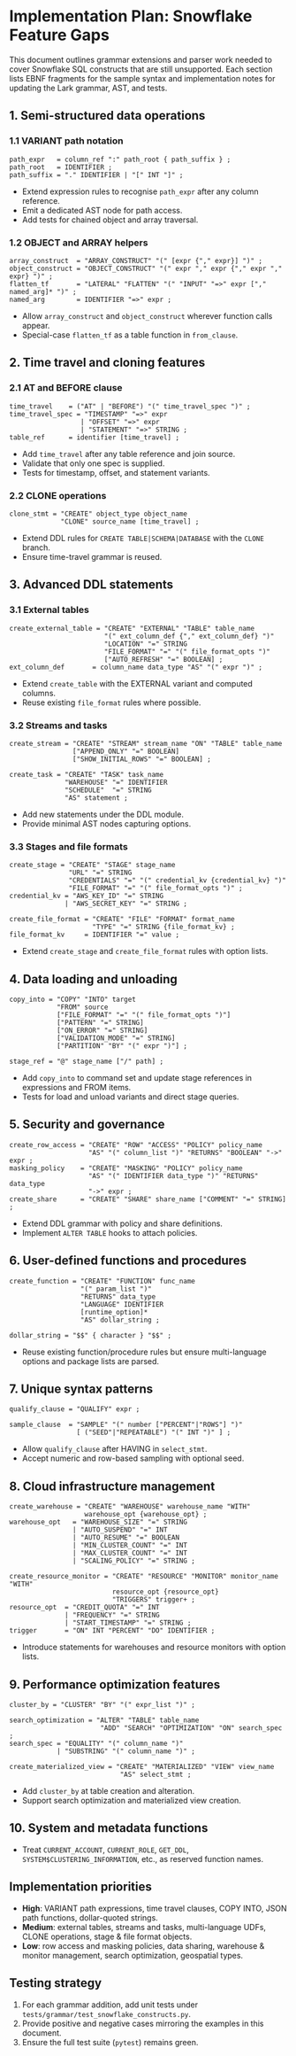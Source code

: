 # Implementation Plan: Snowflake Feature Gaps

This document outlines grammar extensions and parser work needed to cover
Snowflake SQL constructs that are still unsupported.  Each section lists
EBNF fragments for the sample syntax and implementation notes for
updating the Lark grammar, AST, and tests.

## 1. Semi-structured data operations

### 1.1 VARIANT path notation
```
path_expr   = column_ref ":" path_root { path_suffix } ;
path_root   = IDENTIFIER ;
path_suffix = "." IDENTIFIER | "[" INT "]" ;
```
* Extend expression rules to recognise `path_expr` after any column
  reference.
* Emit a dedicated AST node for path access.
* Add tests for chained object and array traversal.

### 1.2 OBJECT and ARRAY helpers
```
array_construct  = "ARRAY_CONSTRUCT" "(" [expr {"," expr}] ")" ;
object_construct = "OBJECT_CONSTRUCT" "(" expr "," expr {"," expr "," expr} ")" ;
flatten_tf       = "LATERAL" "FLATTEN" "(" "INPUT" "=>" expr ["," named_arg]* ")" ;
named_arg        = IDENTIFIER "=>" expr ;
```
* Allow `array_construct` and `object_construct` wherever function calls
  appear.
* Special-case `flatten_tf` as a table function in `from_clause`.

## 2. Time travel and cloning features

### 2.1 AT and BEFORE clause
```
time_travel    = ("AT" | "BEFORE") "(" time_travel_spec ")" ;
time_travel_spec = "TIMESTAMP" "=>" expr
                  | "OFFSET" "=>" expr
                  | "STATEMENT" "=>" STRING ;
table_ref      = identifier [time_travel] ;
```
* Add `time_travel` after any table reference and join source.
* Validate that only one spec is supplied.
* Tests for timestamp, offset, and statement variants.

### 2.2 CLONE operations
```
clone_stmt = "CREATE" object_type object_name
             "CLONE" source_name [time_travel] ;
```
* Extend DDL rules for `CREATE TABLE|SCHEMA|DATABASE` with the `CLONE`
  branch.
* Ensure time-travel grammar is reused.

## 3. Advanced DDL statements

### 3.1 External tables
```
create_external_table = "CREATE" "EXTERNAL" "TABLE" table_name
                        "(" ext_column_def {"," ext_column_def} ")"
                        "LOCATION" "=" STRING
                        "FILE_FORMAT" "=" "(" file_format_opts ")"
                        ["AUTO_REFRESH" "=" BOOLEAN] ;
ext_column_def       = column_name data_type "AS" "(" expr ")" ;
```
* Extend `create_table` with the EXTERNAL variant and computed columns.
* Reuse existing `file_format` rules where possible.

### 3.2 Streams and tasks
```
create_stream = "CREATE" "STREAM" stream_name "ON" "TABLE" table_name
                ["APPEND_ONLY" "=" BOOLEAN]
                ["SHOW_INITIAL_ROWS" "=" BOOLEAN] ;

create_task = "CREATE" "TASK" task_name
              "WAREHOUSE" "=" IDENTIFIER
              "SCHEDULE"  "=" STRING
              "AS" statement ;
```
* Add new statements under the DDL module.
* Provide minimal AST nodes capturing options.

### 3.3 Stages and file formats
```
create_stage = "CREATE" "STAGE" stage_name
               "URL" "=" STRING
               "CREDENTIALS" "=" "(" credential_kv {credential_kv} ")"
               "FILE_FORMAT" "=" "(" file_format_opts ")" ;
credential_kv = "AWS_KEY_ID" "=" STRING
              | "AWS_SECRET_KEY" "=" STRING ;

create_file_format = "CREATE" "FILE" "FORMAT" format_name
                     "TYPE" "=" STRING {file_format_kv} ;
file_format_kv     = IDENTIFIER "=" value ;
```
* Extend `create_stage` and `create_file_format` rules with option lists.

## 4. Data loading and unloading
```
copy_into = "COPY" "INTO" target
            "FROM" source
            ["FILE_FORMAT" "=" "(" file_format_opts ")"]
            ["PATTERN" "=" STRING]
            ["ON_ERROR" "=" STRING]
            ["VALIDATION_MODE" "=" STRING]
            ["PARTITION" "BY" "(" expr ")"] ;

stage_ref = "@" stage_name ["/" path] ;
```
* Add `copy_into` to command set and update stage references in
  expressions and FROM items.
* Tests for load and unload variants and direct stage queries.

## 5. Security and governance
```
create_row_access = "CREATE" "ROW" "ACCESS" "POLICY" policy_name
                    "AS" "(" column_list ")" "RETURNS" "BOOLEAN" "->" expr ;
masking_policy    = "CREATE" "MASKING" "POLICY" policy_name
                    "AS" "(" IDENTIFIER data_type ")" "RETURNS" data_type
                    "->" expr ;
create_share      = "CREATE" "SHARE" share_name ["COMMENT" "=" STRING] ;
```
* Extend DDL grammar with policy and share definitions.
* Implement `ALTER TABLE` hooks to attach policies.

## 6. User-defined functions and procedures
```
create_function = "CREATE" "FUNCTION" func_name
                  "(" param_list ")"
                  "RETURNS" data_type
                  "LANGUAGE" IDENTIFIER
                  [runtime_option]*
                  "AS" dollar_string ;

dollar_string = "$$" { character } "$$" ;
```
* Reuse existing function/procedure rules but ensure multi-language
  options and package lists are parsed.

## 7. Unique syntax patterns
```
qualify_clause = "QUALIFY" expr ;

sample_clause  = "SAMPLE" "(" number ["PERCENT"|"ROWS"] ")"
                 [ ("SEED"|"REPEATABLE") "(" INT ")" ] ;
```
* Allow `qualify_clause` after HAVING in `select_stmt`.
* Accept numeric and row-based sampling with optional seed.

## 8. Cloud infrastructure management
```
create_warehouse = "CREATE" "WAREHOUSE" warehouse_name "WITH"
                   warehouse_opt {warehouse_opt} ;
warehouse_opt   = "WAREHOUSE_SIZE" "=" STRING
                | "AUTO_SUSPEND" "=" INT
                | "AUTO_RESUME" "=" BOOLEAN
                | "MIN_CLUSTER_COUNT" "=" INT
                | "MAX_CLUSTER_COUNT" "=" INT
                | "SCALING_POLICY" "=" STRING ;

create_resource_monitor = "CREATE" "RESOURCE" "MONITOR" monitor_name "WITH"
                          resource_opt {resource_opt}
                          "TRIGGERS" trigger+ ;
resource_opt  = "CREDIT_QUOTA" "=" INT
              | "FREQUENCY" "=" STRING
              | "START_TIMESTAMP" "=" STRING ;
trigger       = "ON" INT "PERCENT" "DO" IDENTIFIER ;
```
* Introduce statements for warehouses and resource monitors with option
  lists.

## 9. Performance optimization features
```
cluster_by = "CLUSTER" "BY" "(" expr_list ")" ;

search_optimization = "ALTER" "TABLE" table_name
                       "ADD" "SEARCH" "OPTIMIZATION" "ON" search_spec ;
search_spec = "EQUALITY" "(" column_name ")"
            | "SUBSTRING" "(" column_name ")" ;

create_materialized_view = "CREATE" "MATERIALIZED" "VIEW" view_name
                            "AS" select_stmt ;
```
* Add `cluster_by` at table creation and alteration.
* Support search optimization and materialized view creation.

## 10. System and metadata functions
* Treat `CURRENT_ACCOUNT`, `CURRENT_ROLE`, `GET_DDL`,
  `SYSTEM$CLUSTERING_INFORMATION`, etc., as reserved function names.

## Implementation priorities

- **High**: VARIANT path expressions, time travel clauses, COPY INTO,
  JSON path functions, dollar-quoted strings.
- **Medium**: external tables, streams and tasks, multi-language UDFs,
  CLONE operations, stage & file format objects.
- **Low**: row access and masking policies, data sharing, warehouse &
  monitor management, search optimization, geospatial types.

## Testing strategy

1. For each grammar addition, add unit tests under
   `tests/grammar/test_snowflake_constructs.py`.
2. Provide positive and negative cases mirroring the examples in this
   document.
3. Ensure the full test suite (`pytest`) remains green.

